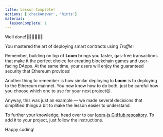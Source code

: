 ```yaml
---
title: Lesson Complete!
actions: ['checkAnswer', 'hints']
material:
  lessonComplete: 1
---
```


Well done!👏🏻👏🏻👏🏻

You mastered the art of deploying smart contracts using _Truffle_!

Remember, building on top of **Loom** brings you faster, gas-free transactions that make it the perfect choice for creating blockchain games and user-facing DApps. At the same time, your users will enjoy the guaranteed security that Ethereum provides!

Another thing to remember is how similar deploying to **Loom** is to deploying to the Ethereum mainnet. You now know how to do both, just be careful how you choose which one to use for your next project😉.

Anyway, this was just an example — we made several decisions that simplified things a bit to make the lesson easier to understand. 

To further your knowledge, head over to our <a href="https://github.com/loomnetwork/loom-js" target=_blank>loom-js GitHub repository</a>. To add it to your project, just follow the instructions.

Happy coding!